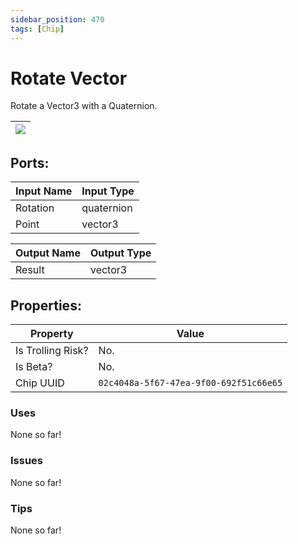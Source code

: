 ```yaml
---
sidebar_position: 470
tags: [Chip]
---
```


# Rotate Vector


Rotate a Vector3 with a Quaternion.

| ![](https://images-ext-2.discordapp.net/external/MPmIaQzlEPmgGWlgi-WxBBXt0Bjv_zWPkg1y1f_sy3s/https/www.recroomcircuits.com/image/circuit/absolute-value?width=206&height=108) |
|-----|

## Ports:

| Input Name | Input Type |
|-----------|-----------|
| Rotation | quaternion |
| Point | vector3 |

| Output Name | Output Type |
|-----------|-----------|
| Result | vector3 |

## Properties:

| Property  | Value |
|-------------------|-----------|
| Is Trolling Risk? | No. |
| Is Beta? | No. |
| Chip UUID | `02c4048a-5f67-47ea-9f00-692f51c66e65` |

### Uses
None so far!

### Issues
None so far!

### Tips
None so far!
